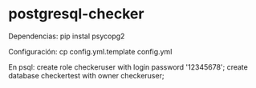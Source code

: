 postgresql-checker
==================

Dependencias: 
pip instal psycopg2

Configuración:
cp config.yml.template config.yml

En psql:
create role checkeruser with login password '12345678';
create database checkertest with owner checkeruser;
